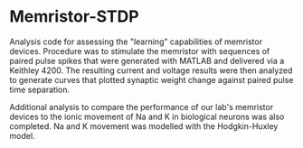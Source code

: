 # Memristor-STDP

Analysis code for assessing the "learning" capabilities of memristor devices. Procedure was to stimulate the memristor with sequences of paired pulse spikes that were generated with MATLAB and delivered via a Keithley 4200. The resulting current and voltage results were then analyzed to generate curves that plotted synaptic weight change against paired pulse time separation. 

Additional analysis to compare the performance of our lab's memristor devices to the ionic movement of Na and K in biological neurons was also completed. Na and K movement was modelled with the Hodgkin-Huxley model. 